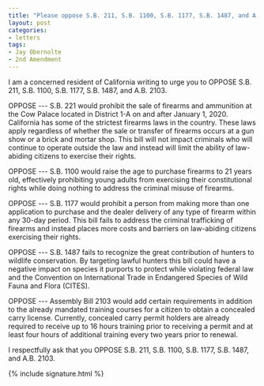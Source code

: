 ```yaml
---
title: "Please oppose S.B. 211, S.B. 1100, S.B. 1177, S.B. 1487, and A.B. 2103"
layout: post
categories:
- letters
tags:
- Jay Obernolte
- 2nd Amendment
---
```


I am a concerned resident of California writing to urge you to OPPOSE S.B. 211, S.B. 1100, S.B. 1177, S.B. 1487, and A.B. 2103.

OPPOSE --- S.B. 221 would prohibit the sale of firearms and ammunition at the Cow Palace located in District 1-A on and after January 1, 2020. California has some of the strictest firearms laws in the country. These laws apply regardless of whether the sale or transfer of firearms occurs at a gun show or a brick and mortar shop. This bill will not impact criminals who will continue to operate outside the law and instead will limit the ability of law-abiding citizens to exercise their rights.

OPPOSE --- S.B. 1100 would raise the age to purchase firearms to 21 years old, effectively prohibiting young adults from exercising their constitutional rights while doing nothing to address the criminal misuse of firearms.

OPPOSE --- S.B. 1177 would prohibit a person from making more than one application to purchase and the dealer delivery of any type of firearm within any 30-day period. This bill fails to address the criminal trafficking of firearms and instead places more costs and barriers on law-abiding citizens exercising their rights.

OPPOSE --- S.B. 1487 fails to recognize the great contribution of hunters to wildlife conservation. By targeting lawful hunters this bill could have a negative impact on species it purports to protect while violating federal law and the Convention on International Trade in Endangered Species of Wild Fauna and Flora (CITES).

OPPOSE --- Assembly Bill 2103 would add certain requirements in addition to the already mandated training courses for a citizen to obtain a concealed carry license. Currently, concealed carry permit holders are already required to receive up to 16 hours training prior to receiving a permit and at least four hours of additional training every two years prior to renewal.

I respectfully ask that you OPPOSE S.B. 211, S.B. 1100, S.B. 1177, S.B. 1487, and A.B. 2103.

{% include signature.html %}
